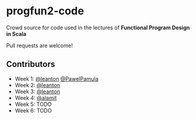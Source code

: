 # progfun2-code

Crowd source for code used in the lectures of **Functional Program Design in Scala**

Pull requests are welcome!

## Contributors

- Week 1: [@leanton](https://github.com/leanton) [@PawelPamula](https://github.com/PawelPamula)
- Week 2: [@leanton](https://github.com/leanton)
- Week 3: [@leanton](https://github.com/leanton)
- Week 4: [@alamit](https://github.com/alamit)
- Week 5: TODO
- Week 6: TODO

